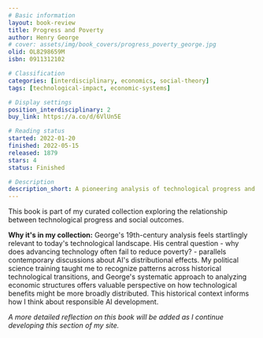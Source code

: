 ```yaml
---
# Basic information
layout: book-review
title: Progress and Poverty
author: Henry George
# cover: assets/img/book_covers/progress_poverty_george.jpg
olid: OL8298659M
isbn: 0911312102

# Classification
categories: [interdisciplinary, economics, social-theory]
tags: [technological-impact, economic-systems]

# Display settings
position_interdisciplinary: 2
buy_link: https://a.co/d/6VlUn5E

# Reading status
started: 2022-01-20
finished: 2022-05-15
released: 1879
stars: 4
status: Finished

# Description
description_short: A pioneering analysis of technological progress and economic systems that remains surprisingly relevant to today's world.
---
```


This book is part of my curated collection exploring the relationship between technological progress and social outcomes.

**Why it's in my collection:** George's 19th-century analysis feels startlingly relevant to today's technological landscape. His central question - why does advancing technology often fail to reduce poverty? - parallels contemporary discussions about AI's distributional effects. My political science training taught me to recognize patterns across historical technological transitions, and George's systematic approach to analyzing economic structures offers valuable perspective on how technological benefits might be more broadly distributed. This historical context informs how I think about responsible AI development.

*A more detailed reflection on this book will be added as I continue developing this section of my site.*